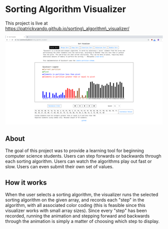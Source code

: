 <h1>Sorting Algorithm Visualizer</h1>

This project is live at https://patrickvando.github.io/sorting\_algorithm\_visualizer/

![Demo Screencap](/assets/screencap.png "Sorting Algorithm Visualizer")

<h2>About</h2>

The goal of this project was to provide a learning tool for beginning computer science students. Users can step forwards or backwards through each sorting algorithm. Users can watch the algorithms play out fast or slow. Users can even submit their own set of values.

<h2>How it works</h2>

When the user selects a sorting algorithm, the visualizer runs the selected sorting algorithm on the given array, and records each "step" in the algorithm, with all associated color coding (this is feasible since this visualizer works with small array sizes). Since every "step" has been recorded, running the animation and stepping forward and backwards through the animation is simply a matter of choosing which step to display.
